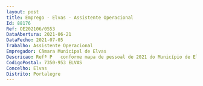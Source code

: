 ```yaml
--- 
layout: post
title: Emprego - Elvas - Assistente Operacional
Id: 88176
Ref: OE202106/0553
DataAbertura: 2021-06-21
DataFecho: 2021-07-05
Trabalho: Assistente Operacional
Empregador: Câmara Municipal de Elvas
Descricao: Refª P   conforme mapa de pessoal de 2021 do Município de Elvas, aprovado pela Assembleia Municipal de Elvas, em sua sessão de 20 de novembro de 2020, pela Câmara Municipal de Elvas, em reunião de 11 de novembro de 2020.
CodigoPostal: 7350-953 ELVAS
Concelho: Elvas
Distrito: Portalegre
--- 
```

